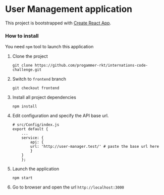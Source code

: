 # User Management application

This project is bootstrapped with [Create React App](https://github.com/facebook/create-react-app).

### How to install

You need `npm` tool to launch this application

1. Clone the project
    ```
    git clone https://github.com/progammer-rkt/internations-code-challenge.git
    ```
2. Switch to `frontend` branch
    ```
    git checkout frontend
    ```
3. Install all project dependencies
    ```
    npm install
    ```
4. Edit configuration and specify the API base url.
    ```
    # src/Config/index.js
    export default {
        ...
        service: {
            api: {
            url: 'http://user-manager.test/' # paste the base url here
            }
        }
        };
    ```
5. Launch the application
    ```
    npm start
    ```
6. Go to browser and open the url `http://localhost:3000`

